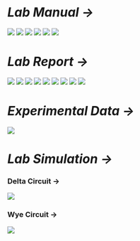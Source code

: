# *Lab Manual →*

<img src="PNGs/LAB_04 - Delta-Wye Conversion-1.png">
<img src="PNGs/LAB_04 - Delta-Wye Conversion-2.png">
<img src="PNGs/LAB_04 - Delta-Wye Conversion-3.png">
<img src="PNGs/LAB_04 - Delta-Wye Conversion-4.png">
<img src="PNGs/LAB_04 - Delta-Wye Conversion-5.png">
<img src="PNGs/LAB_04 - Delta-Wye Conversion-6.png">

# *Lab Report →*

<img src="PNGs/LAB_Report_04 - Delta-Wye Conversion-01.png">
<img src="PNGs/LAB_Report_04 - Delta-Wye Conversion-02.png">
<img src="PNGs/LAB_Report_04 - Delta-Wye Conversion-03.png">
<img src="PNGs/LAB_Report_04 - Delta-Wye Conversion-04.png">
<img src="PNGs/LAB_Report_04 - Delta-Wye Conversion-05.png">
<img src="PNGs/LAB_Report_04 - Delta-Wye Conversion-06.png">
<img src="PNGs/LAB_Report_04 - Delta-Wye Conversion-07.png">
<img src="PNGs/LAB_Report_04 - Delta-Wye Conversion-08.png">
<img src="PNGs/LAB_Report_04 - Delta-Wye Conversion-09.png">

# *Experimental Data →*

<img src="PNGs/LAB_Report_04 - Delta-Wye Conversion-10.png">

# *Lab Simulation →*

### Delta Circuit →
<img src="PNGs/LAB_Simulation_04_Delta-Circuit.png">

### Wye Circuit →
<img src="PNGs/LAB_Simulation_04_Wye-Circuit.png">

